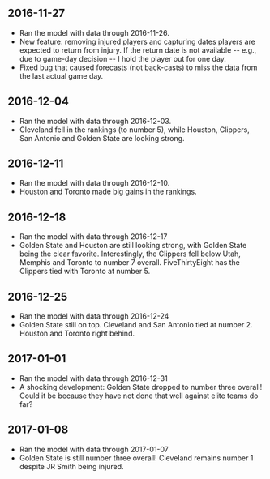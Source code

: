 2016-11-27
----------

-   Ran the model with data through 2016-11-26.
-   New feature: removing injured players and capturing dates players are expected to return from injury. If the return date is not available -- e.g., due to game-day decision -- I hold the player out for one day.
-   Fixed bug that caused forecasts (not back-casts) to miss the data from the last actual game day.

2016-12-04
----------

-   Ran the model with data through 2016-12-03.
-   Cleveland fell in the rankings (to number 5), while Houston, Clippers, San Antonio and Golden State are looking strong.

2016-12-11
----------

-   Ran the model with data through 2016-12-10.
-   Houston and Toronto made big gains in the rankings.

2016-12-18
----------

-   Ran the model with data through 2016-12-17
-   Golden State and Houston are still looking strong, with Golden State being the clear favorite. Interestingly, the Clippers fell below Utah, Memphis and Toronto to number 7 overall. FiveThirtyEight has the Clippers tied with Toronto at number 5.

2016-12-25
----------

-   Ran the model with data through 2016-12-24
-   Golden State still on top. Cleveland and San Antonio tied at number 2. Houston and Toronto right behind.

2017-01-01
----------

-   Ran the model with data through 2016-12-31
-   A shocking development: Golden State dropped to number three overall! Could it be because they have not done that well against elite teams do far?

2017-01-08
----------

-   Ran the model with data through 2017-01-07
-   Golden State is still number three overall! Cleveland remains number 1 despite JR Smith being injured.
